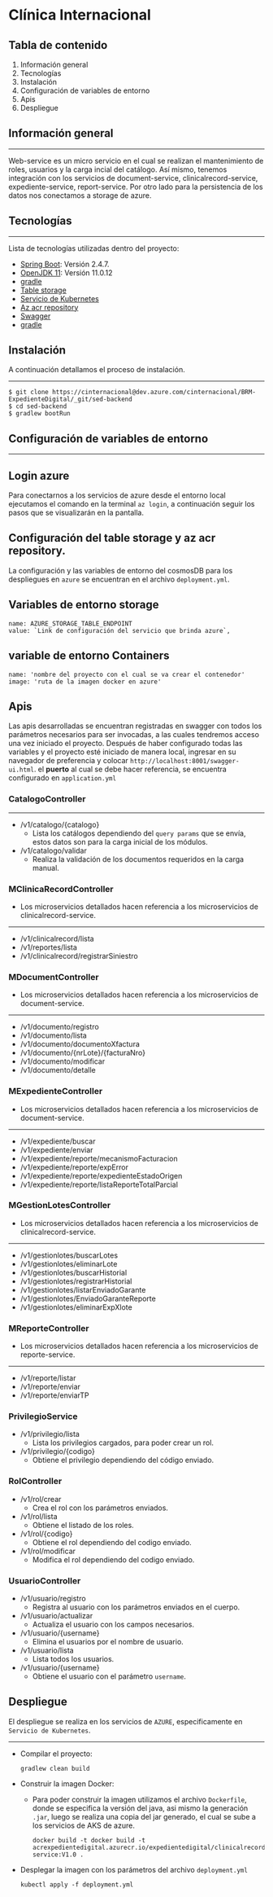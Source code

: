 # Clínica Internacional

## Tabla de contenido
1. Información general
2. Tecnologías
3. Instalación
4. Configuración de variables de entorno
5. Apis
6. Despliegue


## Información general
***
Web-service es un micro servicio en el cual se realizan el mantenimiento de roles, usuarios y la carga incial del catálogo. Así mismo, tenemos integración con los servicios de document-service, clinicalrecord-service, expediente-service, report-service. Por otro lado para la persistencia de los datos nos conectamos a  storage de azure.
## Tecnologías
***
Lista de tecnologías utilizadas dentro del proyecto:
* [Spring Boot](https://spring.io/): Versión 2.4.7.
* [OpenJDK 11](https://openjdk.java.net/projects/jdk/11/): Versión 11.0.12
* [gradle](https://gradle.org/)
* [Table storage](https://azure.microsoft.com/en-us/services/storage/tables/#features)
* [Servicio de Kubernetes](https://azure.microsoft.com/en-us/overview/kubernetes-getting-started/)
* [Az acr repository](https://docs.microsoft.com/en-us/cli/azure/acr/repository?view=azure-cli-latest)
* [Swagger](https://swagger.io/)
* [gradle](https://gradle.org/)

## Instalación
A continuación detallamos el proceso de instalación.
***
```
$ git clone https://cinternacional@dev.azure.com/cinternacional/BRM-ExpedienteDigital/_git/sed-backend
$ cd sed-backend
$ gradlew bootRun

```


## Configuración de variables de entorno
***
## Login azure
Para conectarnos a los servicios de azure desde el entorno local ejecutamos el comando en la terminal `az login`, a continuación seguir los pasos que se visualizarán en la pantalla.


## Configuración del table storage y az acr repository.
La configuración y las variables de entorno del cosmosDB para los despliegues en `azure` se encuentran en el archivo `deployment.yml`.

## Variables de entorno storage
```
name: AZURE_STORAGE_TABLE_ENDPOINT
value: `Link de configuración del servicio que brinda azure`,

```

## variable de entorno Containers

```
name: 'nombre del proyecto con el cual se va crear el contenedor'
image: 'ruta de la imagen docker en azure'
```

## Apis 
Las apis desarrolladas se encuentran registradas en swagger con todos los parámetros necesarios para ser invocadas, a las cuales tendremos acceso una vez iniciado el proyecto.
Después de haber configurado todas las variables y el proyecto esté iniciado de manera local, ingresar en su navegador de preferencia y colocar `http://localhost:8001/swagger-ui.html`. el <strong>puerto</strong> al cual se debe hacer referencia, se encuentra configurado en `application.yml`
### CatalogoController
***
- /v1/catalogo/{catalogo}
    - Lista los catálogos dependiendo del `query params` que se envía, estos datos son para la carga inicial de los módulos.
- /v1/catalogo/validar
    - Realiza la validación de los documentos requeridos en la carga manual.

### MClinicaRecordController
- Los microservicios detallados hacen referencia a los microservicios de clinicalrecord-service.
***
- /v1/clinicalrecord/lista
- /v1/reportes/lista
- /v1/clinicalrecord/registrarSiniestro



### MDocumentController
- Los microservicios detallados hacen referencia a los microservicios de document-service.
***
- /v1/documento/registro
- /v1/documento/lista
- /v1/documento/documentoXfactura
- /v1/documento/{nrLote}/{facturaNro}
- /v1/documento/modificar
- /v1/documento/detalle

### MExpedienteController
- Los microservicios detallados hacen referencia a los microservicios de document-service.
***
- /v1/expediente/buscar
- /v1/expediente/enviar
- /v1/expediente/reporte/mecanismoFacturacion
- /v1/expediente/reporte/expError
- /v1/expediente/reporte/expedienteEstadoOrigen
- /v1/expediente/reporte/listaReporteTotalParcial

### MGestionLotesController
- Los microservicios detallados hacen referencia a los microservicios de clinicalrecord-service.
***
- /v1/gestionlotes/buscarLotes
- /v1/gestionlotes/eliminarLote
- /v1/gestionlotes/buscarHistorial
- /v1/gestionlotes/registrarHistorial
- /v1/gestionlotes/listarEnviadoGarante
- /v1/gestionlotes/EnviadoGaranteReporte
- /v1/gestionlotes/eliminarExpXlote

### MReporteController
- Los microservicios detallados hacen referencia a los microservicios de reporte-service.
***
- /v1/reporte/listar
- /v1/reporte/enviar
- /v1/reporte/enviarTP

### PrivilegioService
- /v1/privilegio/lista
    - Lista los privilegios cargados, para poder crear un rol.
- /v1/privilegio/{codigo}
    - Obtiene el privilegio dependiendo del código enviado.

### RolController
- /v1/rol/crear
    - Crea el rol con los parámetros enviados.
- /v1/rol/lista
    - Obtiene el listado de los roles.
- /v1/rol/{codigo}
    - Obtiene el rol dependiendo del codigo enviado.
- /v1/rol/modificar
    - Modifica el rol dependiendo del codigo enviado.

### UsuarioController
- /v1/usuario/registro
    - Registra al usuario con los parámetros enviados en el cuerpo.
- /v1/usuario/actualizar
    - Actualiza el usuario con los campos necesarios.
- /v1/usuario/{username}
    - Elimina el usuarios por el nombre de usuario.
- /v1/usuario/lista
    - Lista todos los usuarios.
- /v1/usuario/{username}
    - Obtiene el usuario con el parámetro `username`.
## Despliegue
El despliegue se realiza en los servicios de `AZURE`, especificamente en `Servicio de Kubernetes`.
***

- Compilar el proyecto:
    ```
    gradlew clean build
    ```
- Construir la imagen Docker:
    - Para poder construir la imagen utilizamos el archivo `Dockerfile`, donde se especifica la versión del java, asi mismo la generación `.jar`, luego se realiza una copia del jar generado, el cual se sube a los servicios de AKS de azure.

        ```
        docker build -t docker build -t acrexpedientedigital.azurecr.io/expedientedigital/clinicalrecord-service:V1.0 .
        ```
- Desplegar la imagen con los parámetros del archivo `deployment.yml`
    ```
    kubectl apply -f deployment.yml
    ```
